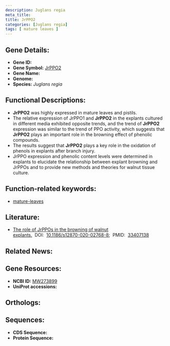 ```yaml
---
description: Juglans regia
meta_title:
title: JrPPO2
categories: [Juglans regia]
tags: [ mature leaves ]
---
```


## Gene Details:
- **Gene ID:** []()
- **Gene Symbol:** <u>JrPPO2</u>
- **Gene Name:** 
- **Genome:** []()
- **Species:** *Juglans regia*

## Functional Descriptions:
   - **JrPPO2** was highly expressed in mature leaves and pistils.
   - The relative expression of JrPPO1 and **JrPPO2** in the explants cultured in different media exhibited opposite trends, and the trend of **JrPPO2** expression was similar to the trend of PPO activity, which suggests that **JrPPO2** plays an important role in the browning effect of phenolic compounds.
   - The results suggest that **JrPPO2** plays a key role in the oxidation of phenols in explants after branch injury.
   - JrPPO expression and phenolic content levels were determined in explants to elucidate the relationship between explant browning and JrPPOs and to provide new methods and theories for walnut tissue culture.

## Function-related keywords:
   - [mature-leaves](/tags/mature-leaves/)

## Literature:
   - [The role of JrPPOs in the browning of walnut explants.](https://doi.org/10.1186/s12870-020-02768-8)&nbsp;&nbsp;DOI:&nbsp;&nbsp;[10.1186/s12870-020-02768-8](https://doi.org/10.1186/s12870-020-02768-8);&nbsp;&nbsp;PMID:&nbsp;&nbsp;[33407138](https://pubmed.ncbi.nlm.nih.gov/33407138/)

## Related News:

## Gene Resources:
- **NCBI ID:**  [MW273899](https://www.ncbi.nlm.nih.gov/gene/?term=MW273899)
- **UniProt accessions:**  [](https://www.uniprot.org/uniprotkb//entry)

## Orthologs:

## Sequences:
- **CDS Sequence:**
- **Protein Sequence:**

